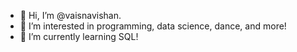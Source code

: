 - 👋 Hi, I’m @vaisnavishan.
- 👀 I’m interested in programming, data science, dance, and more!
- 🌱 I’m currently learning SQL!


<!---
vaisnavishan/vaisnavishan is a ✨ special ✨ repository because its `README.md` (this file) appears on your GitHub profile.
You can click the Preview link to take a look at your changes.
--->
